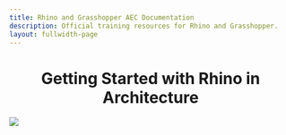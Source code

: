 ```yaml
---
title: Rhino and Grasshopper AEC Documentation
description: Official training resources for Rhino and Grasshopper.
layout: fullwidth-page
---
```


<div align="center"><h1 id="getting-started-with-rhino-aec">Getting Started with Rhino in Architecture</h1></div>

<div>
  <img src="{{ site.baseurl }}/images/title-image.png">
</div>
